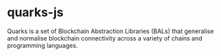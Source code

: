 # quarks-js
Quarks is a set of Blockchain Abstraction Libraries (BALs) that generalise and normalise blockchain connectivity across a variety of chains and programming languages.

